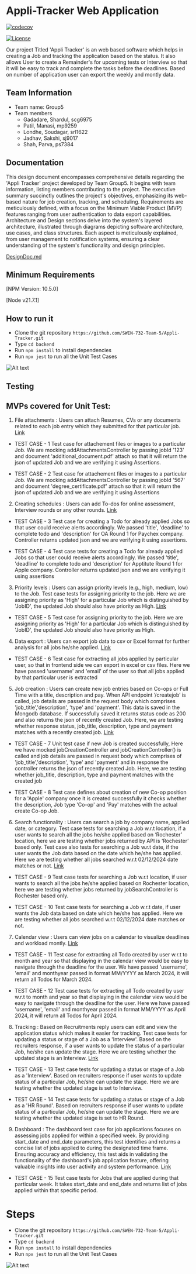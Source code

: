 # Appli-Tracker Web Application

[![codecov](https://codecov.io/gh/SWEN-732-Team-5/Appli-Tracker/graph/badge.svg?token=QA2N1CKG3I)](https://codecov.io/gh/SWEN-732-Team-5/Appli-Tracker)


[![License](https://img.shields.io/badge/License-Apache%202.0-blue.svg)](https://opensource.org/licenses/Apache-2.0)

Our project Titled 'Appli Tracker' is an web based software which helps in creating a Job and tracking the application based on the status. It also allows User to create a Remainder's for upcoming tests or Interview so that it will be easy to track and complete the tasks before the deadlines. Based on number of application user can export the weekly and montly data.


## Team Information
* Team name: Group5
* Team members
  * Gadadare, Shardul, scg6975
  * Patil, Manasi, mp9259
  * Londhe, Soudagar, srl1622
  * Jadhav, Sakshi, sj9017
  * Shah, Parva, ps7384


## Documentation

This design document encompasses comprehensive details regarding the 'Appli Tracker' project developed by Team Group5. It begins with team information, listing members contributing to the project. The executive summary succinctly outlines the project's objectives, emphasizing its web-based nature for job creation, tracking, and scheduling. Requirements are meticulously defined, with a focus on the Minimum Viable Product (MVP) features ranging from user authentication to data export capabilities. Architecture and Design sections delve into the system's layered architecture, illustrated through diagrams depicting software architecture, use cases, and class structures. Each aspect is meticulously explained, from user management to notification systems, ensuring a clear understanding of the system's functionality and design principles.

[DesignDoc.md](https://github.com/SWEN-732-Team-5/Appli-Tracker/blob/dev-v2/docs/DesignDoc.md)


## Minimum Requirements

[NPM Version: 10.5.0]

[Node v21.7.1]


## How to run it

* Clone the git repository `https://github.com/SWEN-732-Team-5/Appli-Tracker.git`
* Type `cd backend`
* Run `npm install` to install dependencies
* Run `npx jest` to run all the Unit Test Cases

![Alt text](./backend/Screenshots/T1.png)

## Testing

## MVPs covered for Unit Test:

1. File attachments : Users can attach Resumes, CVs or any documents related to each job entry which they submitted for that particular job. [Link](https://github.com/SWEN-732-Team-5/Appli-Tracker/blob/dev-v2/backend/__test__/controllers/addAttachmentsController.test.js)

* TEST CASE - 1
Test case for attachement files or images to a particular Job. We are mocking addAttachmentsController by passing jobId '123' and document 'additional_document.pdf' attach so that it will return the json of updated Job and we are verifying it using Assertions. 

* TEST CASE - 2
Test case for attachement files or images to a particular Job. We are mocking addAttachmentsController by passing jobId '567' and document 'degree_certificate.pdf' attach so that it will return the json of updated Job and we are verifying it using Assertions

2. Creating schedules : Users can add To-dos for online assessment, Interview rounds or any other rounds. [Link](https://github.com/SWEN-732-Team-5/Appli-Tracker/blob/dev-v2/backend/__test__/controllers/addTodoController.test.js)

* TEST CASE - 3
Test case for creating a Todo for already applied Jobs so that user could receive alerts accordingly. We passed 'title', 'deadline' to complete todo and 'description' for OA Round 1 for Paychex company. Controller returns updated json and we are verifying it using assertions.

* TEST CASE - 4
Test case tests for creating a Todo for already applied Jobs so that user could receive alerts accordingly. We passed 'title', 'deadline' to complete todo and 'description' for Apptitute Round 1 for Apple company. Controller returns updated json and we are verifying it using assertions


3. Priority levels : Users can assign priority levels (e.g., high, medium, low) to the Job. Test case tests for assigning priority to the job. Here we are assigning priority as 'High' for a particular Job which is distinguished by 'JobID', the updated Job should also have priority as High. [Link](https://github.com/SWEN-732-Team-5/Appli-Tracker/blob/dev-v2/backend/__test__/controllers/assignPriorityController.test.js)

* TEST CASE - 5
Test case for assigning priority to the job. Here we are assigning priority as 'High' for a particular Job which is distinguished by 'JobID', the updated Job should also have priority as High.

4. Data export : Users can export job data to csv or Excel format for further analysis for all jobs he/she applied. [Link](https://github.com/SWEN-732-Team-5/Appli-Tracker/blob/dev-v2/backend/__test__/controllers/extractAllJobsController.test.js)

* TEST CASE - 6
Test case for extracting all jobs applied by particular user, so that in frontend side we can export in excel or csv files. Here we have passed 'username' and 'email' of the user so that all jobs applied by that particular user is extracted

5. Job creation : Users can create new job entries based on Co-ops or Full Time with a title, description and pay. When API endpoint ‘/createjob’ is called, job details are passed in the request body which comprises 'job_title','description', 'type' and 'payment'. This data is saved in the Mongodb database. If successfully saved it returns status code as 200 and also returns the json of recently created Job. Here, we are testing whether response status, job_title, description, type and payment matches with a recently created job. [Link](https://github.com/SWEN-732-Team-5/Appli-Tracker/blob/dev-v2/backend/__test__/controllers/jobCreationController.test.js)

* TEST CASE - 7
Unit test case if new Job is created successfully, Here we have mocked jobCreationController and jobCreationController() is called and job details are passed in request body which comprises of 'job_title','description', 'type' and 'payment' and in response the controller returns the json of recently created Job. Here, we are testing whether job_title, description, type and payment matches with the created job

* TEST CASE - 8
Test case defines about creation of new Co-op position for a 'Apple' company once it is created successfully it checks whether the description, Job type 'Co-op' and 'Pay' matches with the actual create Co-op Job.

6. Search functionality : Users can search a job by company name, applied date, or category. Test case tests for searching a Job w.r.t location, if a user wants to search all the jobs he/she applied based on ‘Rochester’ location, here we are testing whether jobs returned by API is ‘Rochester’ based only. Test case also tests for searching a Job w.r.t date, if the user wants the Job data based on the date which he/she has applied. Here we are testing whether all jobs searched w.r.t 02/12/2024 date matches or not. [Link](https://github.com/SWEN-732-Team-5/Appli-Tracker/blob/dev-v2/backend/__test__/controllers/jobSearchController.test.js)

* TEST CASE - 9
Test case tests for searching a Job w.r.t location, if user wants to search all the jobs he/she applied based on Rochester location, here we are testing whether jobs returned by jobSearchController is Rochester based only.

* TEST CASE - 10
Test case tests for searching a Job w.r.t date, if user wants the Job data based on date which he/she has applied. Here we are testing whether all jobs searched w.r.t 02/12/2024 date matches or not.

7. Calendar view : Users can view jobs on a calendar to visualize deadlines and workload montly. [Link](https://github.com/SWEN-732-Team-5/Appli-Tracker/blob/dev-v2/backend/__test__/controllers/monthlyCalendarController.test.js)

* TEST CASE - 11
Test case for extracting all Todo created by user w.r.t to month and year so that displaying in the calendar view would be easy to navigate through the deadline for the user. We have passed 'username', 'email' and monthyear passed in format MM/YYYY as March 2024, it will return all Todos for March 2024.

* TEST CASE - 12
Test case tests for extracting all Todo created by user w.r.t to month and year so that displaying in the calendar view would be easy to navigate through the deadline for the user. Here we have passed 'username', 'email' and monthyear passed in format MM/YYYY as April 2024, it will return all Todos for April 2024.

8. Tracking : Based on Recruitments reply users can edit and view the application status which makes it easier for tracking. Test case tests for updating a status or stage of a Job as a 'Interview'. Based on the recruiters response, if a user wants to update the status of a particular Job, he/she can update the stage. Here we are testing whether the updated stage is an Interview. [Link](https://github.com/SWEN-732-Team-5/Appli-Tracker/blob/dev-v2/backend/__test__/controllers/updateStageController.test.js)

* TEST CASE - 13
Test case tests for updating a status or stage of a Job as a 'Interview'. Based on recruiters response if user wants to update status of a particular Job, he/she can update the stage. Here we are testing whether the updated stage is set to Interview.

* TEST CASE - 14
Test case tests for updating a status or stage of a Job as a 'HR Round'. Based on recruiters response if user wants to update status of a particular Job, he/she can update the stage. Here we are testing whether the updated stage is set to HR Round.

9. Dashboard : The dashboard test case for job applications focuses on assessing jobs applied for within a specified week. By providing start_date and end_date parameters, this test identifies and returns a concise list of jobs applied to during the designated time frame. Ensuring accuracy and efficiency, this test aids in validating the functionality of the dashboard's job application feature, offering valuable insights into user activity and system performance. [Link](https://github.com/SWEN-732-Team-5/Appli-Tracker/blob/dev-v2/backend/__test__/controllers/weeklyDashboardController.test.js)

* TEST CASE - 15
Test case tests for Jobs that are applied during that particular week. It takes start_date and end_date and returns list of jobs applied within that specific period.


# Steps

* Clone the git repository `https://github.com/SWEN-732-Team-5/Appli-Tracker.git`
* Type `cd backend`
* Run `npm install` to install dependencies
* Run `npx jest` to run all the Unit Test Cases

![Alt text](./backend/Screenshots/T1.png)
